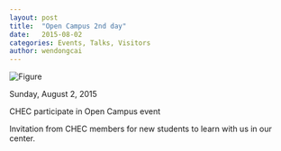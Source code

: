 ```yaml
---
layout: post
title:  "Open Campus 2nd day"
date:   2015-08-02
categories: Events, Talks, Visitors
author: wendongcai
---
```



![Figure](https://farm1.staticflickr.com/959/42278463311_1748df5958_c.jpg)

Sunday, August 2, 2015

CHEC participate in Open Campus event

Invitation from CHEC members for new students to learn with us in our center.
 